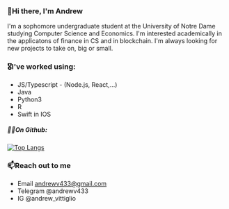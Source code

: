 ### 👋Hi there, I'm Andrew 

I'm a sophomore undergraduate student at the University of Notre Dame studying Computer Science and Economics. I'm interested academically in the applicatons of finance in CS and in blockchain. I'm always looking for new projects to take on, big or small. 

### 🎖I've worked using: 
- JS/Typescript - (Node.js, React,...)
- Java
- Python3
- R
- Swift in IOS

##### 👨‍💻On Github:





[![Top Langs](https://github-readme-stats-vercel-murex.vercel.app/api/top-langs/?username=andr3wV&layout=compact&hide_title=true&count_private=true)](https://github.com/anuraghazra/github-readme-stats)

### 📫Reach out to me
  - Email andrewv433@gmail.com
  - Telegram @andrewv433
  - IG @andrew_vittiglio
